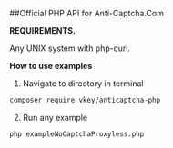 ##Official PHP API for Anti-Captcha.Com

**REQUIREMENTS.**

Any UNIX system with php-curl.


**How to use examples**
1. Navigate to directory in terminal
```bash
composer require vkey/anticaptcha-php
```
2. Run any example
```bash
php exampleNoCaptchaProxyless.php
```




